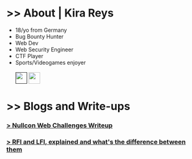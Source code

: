 # >> About | Kira Reys

<ul>
  <li>18/yo from Germany</li>
  <li>Bug Bounty Hunter</li>
  <li>Web Dev</li>
  <li>Web Security Engineer</li>
  <li>CTF Player</li>
  <li>Sports/Videogames enjoyer</li>
  <br>
  <a href=""><img width=30 height=30 src="https://images.crunchbase.com/image/upload/c_lpad,f_auto,q_auto:eco,dpr_1/dgsrzgjf4paklpbom6uj"></a>
  <a target="_blank" href="https://twitter.com/kirareysV2"><img width=30 height=30 src="https://static.dezeen.com/uploads/2023/07/x-logo-twitter-elon-musk_dezeen_2364_col_0.jpg"></a>
</ul>

# >> Blogs and Write-ups

### <a href="nullcon-writeup"> > Nullcon Web Challenges Writeup </a>
### <a href="rfi-lfi"> > RFI and LFI, explained and what's the difference between them </a>
